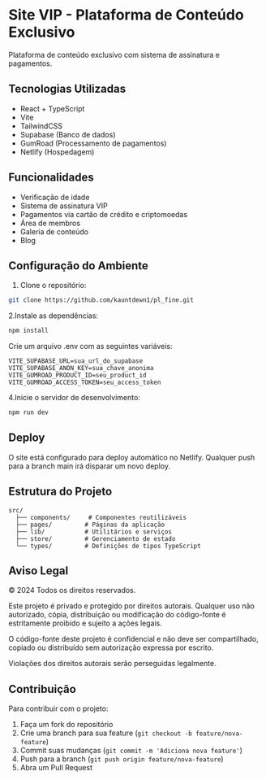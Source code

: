 # Site VIP - Plataforma de Conteúdo Exclusivo

Plataforma de conteúdo exclusivo com sistema de assinatura e pagamentos.

## Tecnologias Utilizadas

- React + TypeScript
- Vite
- TailwindCSS
- Supabase (Banco de dados)
- GumRoad (Processamento de pagamentos)
- Netlify (Hospedagem)

## Funcionalidades

- Verificação de idade
- Sistema de assinatura VIP
- Pagamentos via cartão de crédito e criptomoedas
- Área de membros
- Galeria de conteúdo
- Blog

## Configuração do Ambiente

1. Clone o repositório:

```bash
git clone https://github.com/kauntdewn1/pl_fine.git
```

2.Instale as dependências:

```bash
npm install
```

Crie um arquivo .env com as seguintes variáveis:

```env
VITE_SUPABASE_URL=sua_url_do_supabase
VITE_SUPABASE_ANON_KEY=sua_chave_anonima
VITE_GUMROAD_PRODUCT_ID=seu_product_id
VITE_GUMROAD_ACCESS_TOKEN=seu_access_token
```

4.Inicie o servidor de desenvolvimento:

```bash
npm run dev
```

## Deploy

O site está configurado para deploy automático no Netlify. Qualquer push para a branch main irá disparar um novo deploy.

## Estrutura do Projeto

```plaintext
src/
  ├── components/     # Componentes reutilizáveis
  ├── pages/         # Páginas da aplicação
  ├── lib/           # Utilitários e serviços
  ├── store/         # Gerenciamento de estado
  └── types/         # Definições de tipos TypeScript
```

## Aviso Legal

© 2024 Todos os direitos reservados.

Este projeto é privado e protegido por direitos autorais. Qualquer uso não autorizado, cópia, distribuição ou modificação do código-fonte é estritamente proibido e sujeito a ações legais.

O código-fonte deste projeto é confidencial e não deve ser compartilhado, copiado ou distribuído sem autorização expressa por escrito.

Violações dos direitos autorais serão perseguidas legalmente.

## Contribuição

Para contribuir com o projeto:

1. Faça um fork do repositório
2. Crie uma branch para sua feature (`git checkout -b feature/nova-feature`)
3. Commit suas mudanças (`git commit -m 'Adiciona nova feature'`)
4. Push para a branch (`git push origin feature/nova-feature`)
5. Abra um Pull Request
